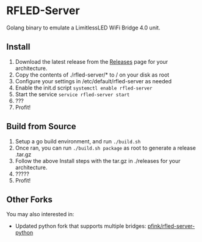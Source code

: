 RFLED-Server
==========

Golang binary to emulate a LimitlessLED WiFi Bridge 4.0 unit.

Install
----
  1. Download the latest release from the [Releases](https://github.com/riptidewave93/RFLED-Server/releases)
   page for your architecture.
  2. Copy the contents of ./rfled-server/* to / on your disk as root
  3. Configure your settings in /etc/default/rfled-server as needed
  4. Enable the init.d script `systemctl enable rfled-server`
  5. Start the service `service rfled-server start`
  6. ???
  7. Profit!

Build from Source
----
  1. Setup a go build environment, and run `./build.sh`
  2. Once ran, you can run `./build.sh package` as root to generate a release .tar.gz
  3. Follow the above Install steps with the tar.gz in ./releases for your architecture.
  4. ?????
  5. Profit!
  
Other Forks
----

You may also interested in:

* Updated python fork that supports multiple bridges: [pfink/rfled-server-python](https://github.com/pfink/rfled-server-python)
